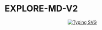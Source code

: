 # EXPLORE-MD-V2
<div align="center">
<a href="https://git.io/typing-svg"><img src="https://readme-typing-svg.demolab.com?font=Lato&weight=19000&size=14&pause=1000&width=435&lines=%E2%9C%A8+%C2%A1The+unstoppable+DFS+Member's+explore-md-v2+unrealesed+with+powerful+baileys!" alt="Typing SVG"/></a>
</div>
